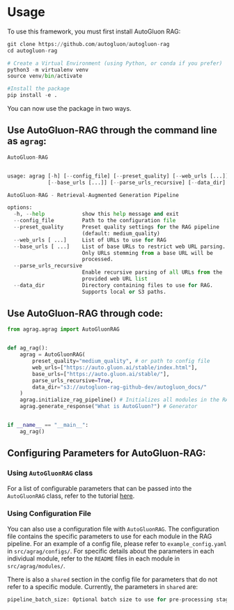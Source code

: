 # Usage

To use this framework, you must first install AutoGluon RAG:
```python
git clone https://github.com/autogluon/autogluon-rag
cd autogluon-rag

# Create a Virtual Environment (using Python, or conda if you prefer)
python3 -m virtualenv venv
source venv/bin/activate

#Install the package
pip install -e .
```
You can now use the package in two ways. 

## Use AutoGluon-RAG through the command line as `agrag`:

```python
AutoGluon-RAG


usage: agrag [-h] [--config_file] [--preset_quality] [--web_urls [...]]
             [--base_urls [...]] [--parse_urls_recursive] [--data_dir]

AutoGluon-RAG - Retrieval-Augmented Generation Pipeline

options:
  -h, --help            show this help message and exit
  --config_file         Path to the configuration file
  --preset_quality      Preset quality settings for the RAG pipeline
                        (default: medium_quality)
  --web_urls [ ...]     List of URLs to use for RAG
  --base_urls [ ...]    List of base URLs to restrict web URL parsing.
                        Only URLs stemming from a base URL will be
                        processed.
  --parse_urls_recursive
                        Enable recursive parsing of all URLs from the
                        provided web URL list
  --data_dir            Directory containing files to use for RAG.
                        Supports local or S3 paths.
```

## Use AutoGluon-RAG through code:
```python
from agrag.agrag import AutoGluonRAG


def ag_rag():
    agrag = AutoGluonRAG(
        preset_quality="medium_quality", # or path to config file
        web_urls=["https://auto.gluon.ai/stable/index.html"],
        base_urls=["https://auto.gluon.ai/stable/"],
        parse_urls_recursive=True,
        data_dir="s3://autogluon-rag-github-dev/autogluon_docs/"
    )
    agrag.initialize_rag_pipeline() # Initializes all modules in the RAG pipeline
    agrag.generate_response("What is AutoGluon?") # Generator


if __name__ == "__main__":
    ag_rag()
```

## Configuring Parameters for AutoGluon-RAG:

### Using `AutoGluonRAG` class
For a list of configurable parameters that can be passed into the `AutoGluonRAG` class, refer to the tutorial [here](general/code_parameters.md). 

### Using Configuration File
You can also use a configuration file with `AutoGluonRAG`.
The configuration file contains the specific parameters to use for each module in the RAG pipeline. For an example of a config file, please refer to `example_config.yaml` in `src/agrag/configs/`. For specific details about the parameters in each individual module, refer to the `README` files in each module in `src/agrag/modules/`.

There is also a `shared` section in the config file for parameters that do not refer to a specific module. Currently, the parameters in `shared` are: 
```python
pipeline_batch_size: Optional batch size to use for pre-processing stage (Data Processing, Embedding, Vector DB Module). This represents the number of files in each batch. The default value is 20.
```